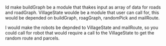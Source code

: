 Id make buildGraph be a module that thakes input as array of data for roads and roadGraph.
VillageState woulde be a module that user can call for, this would be depended on buildGraph, roagGraph, randomPick and mailRoute.

I would make the robots be depnded to VillageState and mailRoute, so you could call for robot that would require a call to the VillageState to get the random route and parcels.
